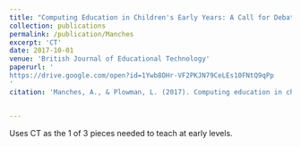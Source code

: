 ```yaml
---
title: "Computing Education in Children's Early Years: A Call for Debate"
collection: publications
permalink: /publication/Manches
excerpt: 'CT'
date: 2017-10-01
venue: 'British Journal of Educational Technology'
paperurl: '
https://drive.google.com/open?id=1Ywb8OHr-VF2PKJN79CeLEs10FNtQ9qPp
'
citation: 'Manches, A., & Plowman, L. (2017). Computing education in children's early years: A call for debate. British Journal of Educational Technology, 48(1), 191-201.'


---
```


Uses CT as the 1 of 3 pieces needed to teach at early levels. 
